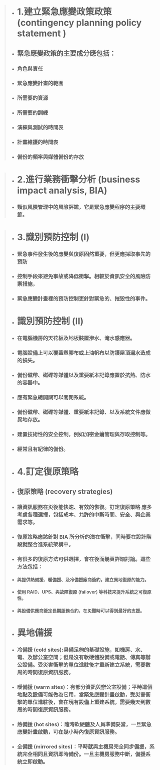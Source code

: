 >* # 1.建立緊急應變政策政策 (contingency planning policy statement )
>* ## 緊急應變政策的主要成分應包括：
>* ### 角色與責任
>* ### 緊急應變計畫的範圍
>* ### 所需要的資源
>* ### 所需要的訓練
>* ### 演練與測試的時間表
>* ### 計畫維護的時間表
>* ### 備份的頻率與媒體備份的存放
 
 >* # 2.進行業務衝擊分析 (business impact analysis, BIA) 
 >* ### 類似風險管理中的風險評鑑，它是緊急應變程序的主要環節。

>* # 3.識別預防控制 (I)
>* ### 緊急事件發生後的應變與復原固然重要，但更應採取事先的預防
>* ### 控制手段來避免事故或降低衝擊。相較於資訊安全的風險防禦措施，
>* ### 緊急應變計畫裡的預防控制更針對緊急的、摧毀性的事件。
>* # 識別預防控制 (II)
>* ### 在電腦機房的天花板及地板裝置滲水、淹水感應器。
>* ### 電腦設備上可以覆蓋塑膠布或上油帆布以防護屋頂漏水造成的損失。
>* ### 備份磁帶、磁碟等媒體以及重要紙本記錄應置於抗熱、防水的容器中。
>* ### 應有緊急總開關可以關閉系統。
>* ### 備份磁帶、磁碟等媒體、重要紙本記錄、以及系統文件應做異地存放。
>* ### 建置技術性的安全控制，例如加密金鑰管理與存取控制等。
>* ### 經常且有紀律的備份。
>* # 4.訂定復原策略
>* ## 復原策略 (recovery strategies) 
>* ### 讓資訊服務在災後能快速、有效的恢復。訂定復原策略 應多考慮各種選擇，包括成本、允許的中斷時間、安全、與企業需求等。
>* ### 復原策略應該針對 BIA 所分析的潛在衝擊，同時要在設計階段就整合進系統架構中。
>* ### 有很多的復原方法可供選擇，會在後面幾頁詳細討論。這些方法包括：
>* #### 與提供熱備援、暖備援、及冷備援廠商簽約，建立異地復原的能力。
>* #### 使用 RAID、UPS、與故障復原 (failover) 等科技來提升系統之可復原性。
>* #### 與設備供應商簽定長期服務合約，在災難時可以得到最好的支援。
>* # 異地備援
>* ### 冷備援 (cold sites):具備足夠的基礎設施，如機房、水、電、及辦公室空間；但是沒有軟硬體設備或電話、傳真等辦公設備。受災害衝擊的單位進駐後才重新建立系統，需要數周的時間復原資訊服務。
>* ### 暖備援 (warm sites)：有部分資訊與辦公室設備；平時這個地點及設備可能做為它用，當緊急應變計畫啟動，受災害衝擊的單位進駐後，會在現有設備上重建系統，需要幾天到數周的時間復原資訊服務。
>* ### 熱備援 (hot sites)：隨時軟硬體及人員準備妥當，一旦緊急應變計畫啟動，可在幾小時內復原資訊服務。
>* ### 全備援 (mirrored sites)：平時就與主機房完全同步備援，系統完全相同且資訊即時備份。一旦主機房服務中斷，備援系統立即啟動。
